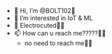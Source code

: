 - 👋 Hi, I’m @BOLT102🥷
- 👀 I’m interested in IoT & ML
- 🌱 Electrocuted😵‍💫
- 📫 How can u reach me?????🤔🤔
    - no need to reach me🙂🙃
<!---
BOLT102/BOLT102 is a ✨ special ✨ repository because its `README.md` (this file) appears on your GitHub profile.
You can click the Preview link to take a look at your changes.
--->
